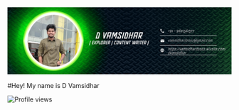 <img src= "forgithub.png" alt= "Github banner" >


#Hey! My name is D Vamsidhar


![Profile views](https://gpvc.arturio.dev/dvamsidhar2002)

